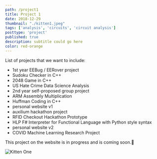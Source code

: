```yaml
---
path: /project1
title: Project 1
date: 2018-12-29
thumbnail: "./kitten1.jpeg"
tags: ['analysis', 'circuits', 'circuit analysis']
posttype: 'project'
published: true
description: subtitle could go here
color: red-orange
---
```


List of projects that we want to include: 

- 1st year EEBug / EERover project
- Sudoku Checker in C++
- 2048 Game in C++
- US Hate Crime Data Science Analysis
- 2nd year self-proposed group project
- ARM Assembly Multiplication
- Huffman Coding in C++
- personal website v1
- auxilium hackathon project
- RFID Checkout Hackathon Prototype
- HLP F# Interpreter for Functional Language with Python style syntax
- personal website v2
- COVID Machine Learning Research Project

This project on the website is in progress and is coming soon.<span aria-label="image">🤭</span>

![Kitten One](/kitten1.jpeg)
